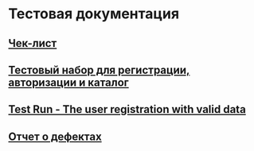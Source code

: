# Тестовая документация
## [Чек-лист](https://docs.google.com/spreadsheets/d/16VZFQrvqILO_AzpkV9YE2NIDOHHEVHkJUEmrgKvvbpY/edit?usp=sharing)
## [Тестовый набор для регистрации, авторизации и каталог](https://github.com/Ovchinnikov-KsT/docs/blob/main/%D0%A2%D0%B5%D1%81%D1%82%D0%BE%D0%B2%D1%8B%D0%B9%20%D0%BD%D0%B0%D0%B1%D0%BE%D1%80%20%D0%BC%D0%BE%D0%B4%D1%83%D0%BB%D0%B5%D0%B9%20%D1%80%D0%B5%D0%B3%D0%B8%D1%81%D1%82%D1%80%D0%B0%D1%86%D0%B8%D0%B8%2C%20%D0%B0%D0%B2%D1%82%D0%BE%D1%80%D0%B8%D0%B7%D0%B0%D1%86%D0%B8%D0%B8%20%D0%B8%20%D0%BA%D0%B0%D1%82%D0%B0%D0%BB%D0%BE%D0%B3.pdf)
## [Test Run - The user registration with valid data](https://github.com/Ovchinnikov-KsT/docs/blob/main/Test%20run%20(The%20user%20registration%20with%20valid%20data).pdf)
## [Отчет о дефектах](https://docs.google.com/spreadsheets/d/1-36hYirmKb7yAfHh5-JnP0ftMS1rM6jm/edit?usp=sharing&ouid=107051174852674585152&rtpof=true&sd=true)
